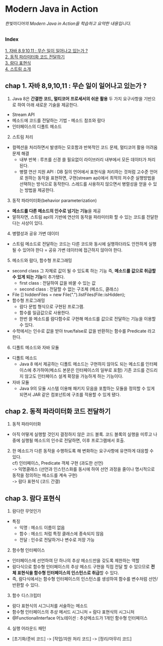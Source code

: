 # Modern Java in Action
###### 한빛미디어의 Modern Java in Action을 학습하고 요약한 내용입니다.

### Index
[1. 자바 8,9,10,11 : 무슨 일이 일어나고 있는가 ?](#chap-1-자바-891011-무슨-일이-일어나고-있는가-)<br>
[2. 동적 파라미터화 코드 전달하기](#chap-2-동적-파라미터화-코드-전달하기)</br>
[3. 람다 표현식](#chap-3-람다-표현식)</br>
[4. 스트림 소개](#chap-4-스트림-소개)</br>


## chap 1. 자바 8,9,10,11 : 무슨 일이 일어나고 있는가 ?
1. Java 8은 <b>간결한 코드, 멀티코어 프로세서의 쉬운 활용</b> 두 가지 요구사항을 기반으로 하여 아래 새로운 기술을 제공한다.
  * Stream API
  * 메소드에 코드를 전달하는 기법 - 메소드 참조와 람다
  * 인터페이스의 디폴트 메소드

2. 스트림 처리 
  * 컬렉션을 처리하면서 발생하는 모호함과 반복적인 코드 문제, 멀티코어 활용 어려움 문제 해결
    * 내부 반복 : 루프를 신경 쓸 필요없이 라이브러리 내부에서 모든 데이터가 처리된다.
    * 병렬 연산 지원 API : DB 질의 언어에서 표현식을 처리하는 것처럼 고수준 언어로 원하는 동작을 표현하면, 구현(stream api)에서 최적의 저수준 실행방법을 선택하는 방식으로 동작한다. 스레드를 사용하지 않으면서 병렬성을 얻을 수 있는 방법을 제공한다.
  
3. 동작 파라미터화(behavior parameterization)
  * <b>메소드를 다른 메소드의 인수로 넘기는 기능</b>을 제공 
  * 말하자면, 스트림 api의 기반에 연산의 동작을 파라미터화 할 수 있는 코드를 전달한다는 사상이 있다.
  
4. 병렬성과 공유 가변 데이터
  * 스트림 메소드로 전달하는 코드는 다른 코드와 동시에 실행하더라도 안전하게 실행될 수 있어야 한다 = 공유 가변 데이터에 접근하지 않아야 한다.

5. 메소드와 람다, 함수형 프로그래밍
  * second class 그 자체로 값이 될 수 있도록 하는 기능 즉, <b>메소드를 값으로 취급할 수 있게 되는 기능</b>이 추가됐다.
    * first class : 전달하여 값을 바꿀 수 있는 값
    * second class : 전달할 수 없는 구조체 (메소드, 클래스)
  * File [] hiddenFiles = new File(".").listFiles(File::isHidden);
  * 함수형 프로그래밍
      * 람다 문법 형식으로 구현된 프로그램.
      * 함수를 일급값으로 사용한다. 
      * 한번 쓸 메소드를 람다함수로 구현해 메소드를 값으로 전달하는 기능을 이용할 수 있다.
  * 수학에서는 인수로 값을 받아 true/false로 값을 반환하는 함수를 Predicate 라고 한다.
 
6. 디폴트 메소드와 자바 모듈 
  * 디폴트 메소드 
    * Java 8 에서 제공하는 디폴트 메소드는 구현하지 않아도 되는 메소드를 인터페이스에 추가하여(메소드 본문은 인터페이스의 일부로 포함) 기존 코드를 건드리지 않고도 인터페이스 설계 확장을 가능하게 하는 기능이다. 
  * 자바 모듈
    * Java 9의 모듈 시스템 이용해 패키지 모음을 포함하는 모듈을 정의할 수 있게 되면서 JAR 같은 컴포넌트에 구조를 적용할 수 있게 됐다.

## chap 2. 동적 파라미터화 코드 전달하기
1. 동적 파라미터화
  * 아직 어떻게 실행할 것인지 결정하지 않은 코드 블록. 코드 블록의 실행을 미루고 나중에 실행될 메소드의 인수로 전달하면, 이후 프로그램에서 호출. 
2. 한 메소드가 다른 동작을 수행하도록 해 변화하는 요구사항에 유연하게 대응할 수 있다. <br>
  cf) 인터페이스, Predicate 객체 구현 (과도한 선언) <br>
      -> 익명클래스 (선언과 인스턴스화를 동시에 하여 선언 과정을 줄이나 명시적으로 동작을 정의하는 메소드를 계속 구현) <br> 
      -> 람다 표현식 (코드 간결)
  
## chap 3. 람다 표현식
1. 람다란 무엇인가
  * 특징
    * 익명 : 메소드 이름이 없음
    * 함수 : 메소드 처럼 특정 클래스에 종속되지 않음
    * 전달 : 인수로 전달하거나 변수로 저장 가능

2. 함수형 인터페이스
  * 인터페이스에 선언하여 단 하나의 추상 메소드만을 갖도록 제한하는 역할
  * 람다식으로 함수형 인터페이스의 추상 메소드 구현을 직접 전달 할 수 있으므로 <b>전체 표현식을 함수형 인터페이스의 인스턴스로 취급</b>할 수 있다.
  * 즉, 람다식에서는 함수형 인터페이스의 인스턴스를 생성하여 함수를 변수처럼 선언/반환할 수 있다.

3. 함수 디스크립터
  * 람다 표현식의 시그니처를 서술하는 메소드
  * 함수형 인터페이스의 추상 메서드 시그니처 = 람다 표현식의 시그니처
  * @FunctionalInterface 어노테이션 : 추상메소드가 1개인 함수형 인터페이스

4. 실행 어라운드 패턴
  * [초기화/준비 코드] -> [작업/자원 처리 코드] -> [정리/마무리 코드] 